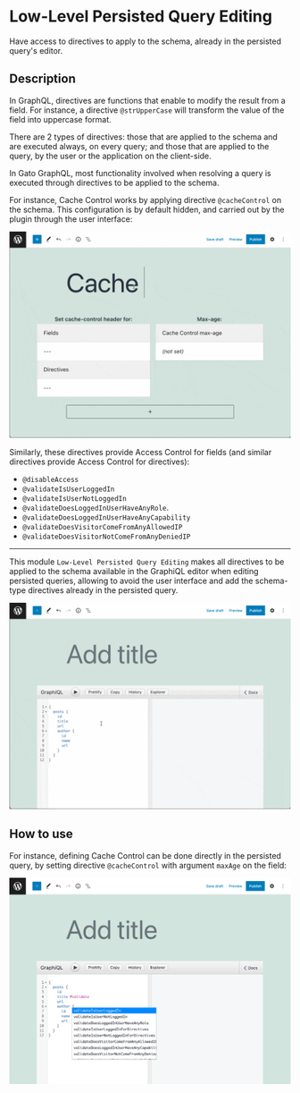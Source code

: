 # Low-Level Persisted Query Editing

Have access to directives to apply to the schema, already in the persisted query's editor.

## Description

In GraphQL, directives are functions that enable to modify the result from a field. For instance, a directive `@strUpperCase` will transform the value of the field into uppercase format.

There are 2 types of directives: those that are applied to the schema and are executed always, on every query; and those that are applied to the query, by the user or the application on the client-side.

In Gato GraphQL, most functionality involved when resolving a query is executed through directives to be applied to the schema.

For instance, Cache Control works by applying directive `@cacheControl` on the schema. This configuration is by default hidden, and carried out by the plugin through the user interface:

![Defining a cache control policy](../../images/cache-control.gif "Defining a cache control policy")

Similarly, these directives provide Access Control for fields (and similar directives provide Access Control for directives):

- `@disableAccess`
- `@validateIsUserLoggedIn`
- `@validateIsUserNotLoggedIn`
- `@validateDoesLoggedInUserHaveAnyRole`.
- `@validateDoesLoggedInUserHaveAnyCapability`
- `@validateDoesVisitorComeFromAnyAllowedIP`
- `@validateDoesVisitorNotComeFromAnyDeniedIP`

---

This module `Low-Level Persisted Query Editing` makes all directives to be applied to the schema available in the GraphiQL editor when editing persisted queries, allowing to avoid the user interface and add the schema-type directives already in the persisted query.

![Schema-type directives](../../images/schema-type-directives.gif "Schema-type directives")

## How to use

For instance, defining Cache Control can be done directly in the persisted query, by setting directive `@cacheControl` with argument `maxAge` on the field:

![Schema-type directives available in the Persisted queries editor](../../images/low-level-persisted-query-editing.png "Schema-type directives available in the Persisted queries editor")
